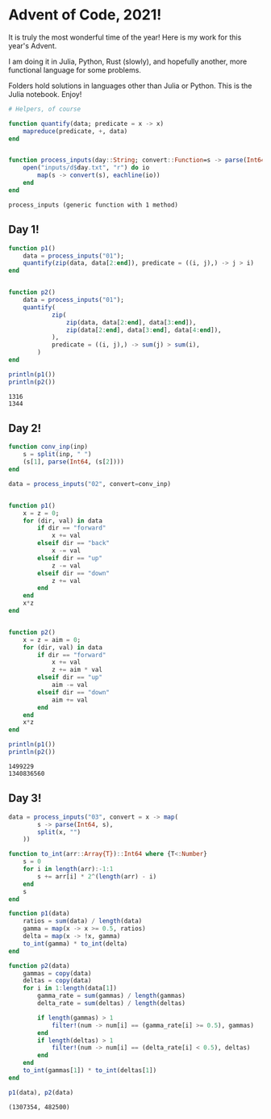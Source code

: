 # Advent of Code, 2021!

It is truly the most wonderful time of the year! Here is my work for this year's Advent.

I am doing it in Julia, Python, Rust (slowly), and hopefully another, more functional language for some problems.

Folders hold solutions in languages other than Julia or Python. This is the Julia notebook. Enjoy!


```julia
# Helpers, of course

function quantify(data; predicate = x -> x)
    mapreduce(predicate, +, data)
end


function process_inputs(day::String; convert::Function=s -> parse(Int64, s))
    open("inputs/d$day.txt", "r") do io
        map(s -> convert(s), eachline(io))
    end
end
```




    process_inputs (generic function with 1 method)



## Day 1!


```julia
function p1()
    data = process_inputs("01");
    quantify(zip(data, data[2:end]), predicate = ((i, j),) -> j > i)
end


function p2()
    data = process_inputs("01");
    quantify(
            zip(
                zip(data, data[2:end], data[3:end]),
                zip(data[2:end], data[3:end], data[4:end]),
            ),
            predicate = ((i, j),) -> sum(j) > sum(i),
        )
end

println(p1())
println(p2())
```

    1316
    1344


## Day 2!


```julia
function conv_inp(inp)
    s = split(inp, " ")
    (s[1], parse(Int64, (s[2])))
end

data = process_inputs("02", convert=conv_inp)


function p1()
    x = z = 0;
    for (dir, val) in data
        if dir == "forward"
            x += val
        elseif dir == "back"
            x -= val
        elseif dir == "up"
            z -= val
        elseif dir == "down"
            z += val
        end
    end
    x*z
end


function p2()
    x = z = aim = 0;
    for (dir, val) in data
        if dir == "forward"
            x += val
            z += aim * val
        elseif dir == "up"
            aim -= val
        elseif dir == "down"
            aim += val
        end
    end
    x*z
end

println(p1())
println(p2())
```

    1499229
    1340836560


## Day 3!


```julia
data = process_inputs("03", convert = x -> map(
        s -> parse(Int64, s),
        split(x, "")
    ))

function to_int(arr::Array{T})::Int64 where {T<:Number}
    s = 0
    for i in length(arr):-1:1
        s += arr[i] * 2^(length(arr) - i)
    end
    s
end

function p1(data)
    ratios = sum(data) / length(data)
    gamma = map(x -> x >= 0.5, ratios)
    delta = map(x -> !x, gamma)
    to_int(gamma) * to_int(delta)
end

function p2(data)
    gammas = copy(data)
    deltas = copy(data)
    for i in 1:length(data[1])
        gamma_rate = sum(gammas) / length(gammas)
        delta_rate = sum(deltas) / length(deltas)

        if length(gammas) > 1
            filter!(num -> num[i] == (gamma_rate[i] >= 0.5), gammas)
        end
        if length(deltas) > 1
            filter!(num -> num[i] == (delta_rate[i] < 0.5), deltas)
        end
    end
    to_int(gammas[1]) * to_int(deltas[1])
end

p1(data), p2(data)
```




    (1307354, 482500)


